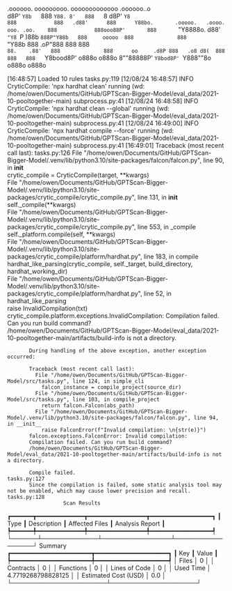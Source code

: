 

  .oooooo.    ooooooooo.   ooooooooooooo  .oooooo..o                                 
 d8P'  `Y8b   `888   `Y88. 8'   888   `8 d8P'    `Y8                                 
888            888   .d88'      888      Y88bo.       .ooooo.   .oooo.   ooo. .oo.   
888            888ooo88P'       888       `"Y8888o.  d88' `"Y8 `P  )88b  `888P"Y88b  
888     ooooo  888              888           `"Y88b 888        .oP"888   888   888  
`88.    .88'   888              888      oo     .d8P 888   .o8 d8(  888   888   888  
 `Y8bood8P'   o888o            o888o     8""88888P'  `Y8bod8P' `Y888""8o o888o o888o                                                        


                                                                   

[16:48:57] Loaded 10 rules                                                                                                                                                                                                          tasks.py:119
[12/08/24 16:48:57] INFO     CryticCompile: 'npx hardhat clean' running (wd: /home/owen/Documents/GitHub/GPTScan-Bigger-Model/eval_data/2021-10-pooltogether-main)                                                              subprocess.py:41
[12/08/24 16:48:58] INFO     CryticCompile: 'npx hardhat clean --global' running (wd: /home/owen/Documents/GitHub/GPTScan-Bigger-Model/eval_data/2021-10-pooltogether-main)                                                     subprocess.py:41
[12/08/24 16:49:00] INFO     CryticCompile: 'npx hardhat compile --force' running (wd: /home/owen/Documents/GitHub/GPTScan-Bigger-Model/eval_data/2021-10-pooltogether-main)                                                    subprocess.py:41
[16:49:01] Traceback (most recent call last):                                                                                                                                                                                       tasks.py:126
             File "/home/owen/Documents/GitHub/GPTScan-Bigger-Model/.venv/lib/python3.10/site-packages/falcon/falcon.py", line 90, in __init__                                                                                                  
               crytic_compile = CryticCompile(target, **kwargs)                                                                                                                                                                                 
             File "/home/owen/Documents/GitHub/GPTScan-Bigger-Model/.venv/lib/python3.10/site-packages/crytic_compile/crytic_compile.py", line 131, in __init__                                                                                 
               self._compile(**kwargs)                                                                                                                                                                                                          
             File "/home/owen/Documents/GitHub/GPTScan-Bigger-Model/.venv/lib/python3.10/site-packages/crytic_compile/crytic_compile.py", line 553, in _compile                                                                                 
               self._platform.compile(self, **kwargs)                                                                                                                                                                                           
             File "/home/owen/Documents/GitHub/GPTScan-Bigger-Model/.venv/lib/python3.10/site-packages/crytic_compile/platform/hardhat.py", line 183, in compile                                                                                
               hardhat_like_parsing(crytic_compile, self._target, build_directory, hardhat_working_dir)                                                                                                                                         
             File "/home/owen/Documents/GitHub/GPTScan-Bigger-Model/.venv/lib/python3.10/site-packages/crytic_compile/platform/hardhat.py", line 52, in hardhat_like_parsing                                                                    
               raise InvalidCompilation(txt)                                                                                                                                                                                                    
           crytic_compile.platform.exceptions.InvalidCompilation: Compilation failed. Can you run build command?                                                                                                                                
           /home/owen/Documents/GitHub/GPTScan-Bigger-Model/eval_data/2021-10-pooltogether-main/artifacts/build-info is not a directory.                                                                                                        
                                                                                                                                                                                                                                                
           During handling of the above exception, another exception occurred:                                                                                                                                                                  
                                                                                                                                                                                                                                                
           Traceback (most recent call last):                                                                                                                                                                                                   
             File "/home/owen/Documents/GitHub/GPTScan-Bigger-Model/src/tasks.py", line 124, in simple_cli                                                                                                                                      
               falcon_instance = compile_project(source_dir)                                                                                                                                                                                    
             File "/home/owen/Documents/GitHub/GPTScan-Bigger-Model/src/tasks.py", line 103, in compile_project                                                                                                                                 
               return falcon.Falcon(abs_path)                                                                                                                                                                                                   
             File "/home/owen/Documents/GitHub/GPTScan-Bigger-Model/.venv/lib/python3.10/site-packages/falcon/falcon.py", line 94, in __init__                                                                                                  
               raise FalconError(f"Invalid compilation: \n{str(e)}")                                                                                                                                                                            
           falcon.exceptions.FalconError: Invalid compilation:                                                                                                                                                                                  
           Compilation failed. Can you run build command?                                                                                                                                                                                       
           /home/owen/Documents/GitHub/GPTScan-Bigger-Model/eval_data/2021-10-pooltogether-main/artifacts/build-info is not a directory.                                                                                                        
                                                                                                                                                                                                                                                
           Compile failed.                                                                                                                                                                                                          tasks.py:127
           Since the compilation is failed, some static analysis tool may not be enabled, which may cause lower precision and recall.                                                                                               tasks.py:128
                      Scan Results                       
┏━━━━━━┳━━━━━━━━━━━━━┳━━━━━━━━━━━━━━━━┳━━━━━━━━━━━━━━━━━┓
┃ Type ┃ Description ┃ Affected Files ┃ Analysis Report ┃
┡━━━━━━╇━━━━━━━━━━━━━╇━━━━━━━━━━━━━━━━╇━━━━━━━━━━━━━━━━━┩
└──────┴─────────────┴────────────────┴─────────────────┘
                   Summary                   
┏━━━━━━━━━━━━━━━━━━━━━━┳━━━━━━━━━━━━━━━━━━━━┓
┃ Key                  ┃ Value              ┃
┡━━━━━━━━━━━━━━━━━━━━━━╇━━━━━━━━━━━━━━━━━━━━┩
│ Files                │ 0                  │
│ Contracts            │ 0                  │
│ Functions            │ 0                  │
│ Lines of Code        │ 0                  │
│ Used Time            │ 4.7719268798828125 │
│ Estimated Cost (USD) │ 0.0                │
└──────────────────────┴────────────────────┘
